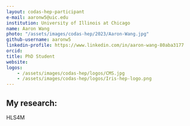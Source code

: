 ```yaml
---
layout: codas-hep-participant
e-mail: aaronw5@uic.edu
institution: University of Illinois at Chicago
name: Aaron Wang
photo: "/assets/images/codas-hep/2023/Aaron-Wang.jpg"
github-username: aaronw5
linkedin-profile: https://www.linkedin.com/in/aaron-wang-80aba3177
orcid:
title: PhD Student
website:
logos:
    - /assets/images/codas-hep/logos/CMS.jpg
    - /assets/images/codas-hep/logos/Iris-hep-logo.png
---
```

## My research:
HLS4M
